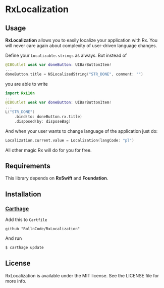 # RxLocalization
## Usage
__RxLocalization__ allows you to easily localize your application with Rx. You will never care again about complexity of user-driven language changes.

Define your `Localizable.strings` as always. But instead of 

```swift
@IBOutlet weak var doneButton: UIBarButtonItem!
...
doneButton.title = NSLocalizedString("STR_DONE", comment: "")
```

you are able to write 

```swift
import RxL10n
...
@IBOutlet weak var doneButton: UIBarButtonItem!
...
L("STR_DONE")
    .bind(to: doneButton.rx.title)
    .disposed(by: disposeBag)
```

And when your user wants to change language of the application just do:

```swift
Localization.current.value = Localization(langCode: "pl")
```

All other magic Rx will do for you for free.

## Requirements

This library depends on __RxSwift__ and __Foundation__.


## Installation
### [Carthage](https://github.com/Carthage/Carthage)

Add this to `Cartfile`

```
github "RollnCode/RxLocalization"
```
And run

```bash
$ carthage update
```

## License

RxLocalization is available under the MIT license. See the LICENSE file for more info.
